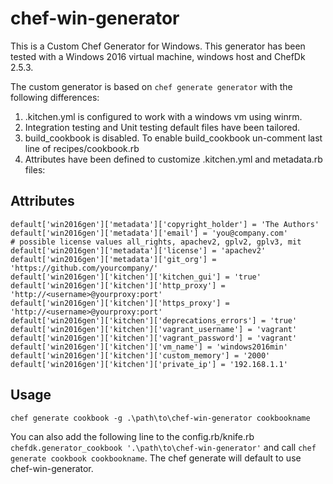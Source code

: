 # chef-win-generator
This is a Custom Chef Generator for Windows.  This generator has been tested with a Windows 2016 virtual machine, windows host and ChefDk 2.5.3.

The custom generator is based on `chef generate generator` with the following differences:

1. .kitchen.yml is configured to work with a windows vm using winrm.
2. Integration testing and Unit testing default files have been tailored.
3. build_cookbook is disabled.  To enable build_cookbook un-comment last line of recipes/cookbook.rb
4. Attributes have been defined to customize .kitchen.yml and metadata.rb files:

## Attributes
```
default['win2016gen']['metadata']['copyright_holder'] = 'The Authors'
default['win2016gen']['metadata']['email'] = 'you@company.com'
# possible license values all_rights, apachev2, gplv2, gplv3, mit
default['win2016gen']['metadata']['license'] = 'apachev2'
default['win2016gen']['metadata']['git_org'] = 'https://github.com/yourcompany/'
default['win2016gen']['kitchen']['kitchen_gui'] = 'true'
default['win2016gen']['kitchen']['http_proxy'] = 'http://<username>@yourproxy:port'
default['win2016gen']['kitchen']['https_proxy'] = 'http://<username>@yourproxy:port'
default['win2016gen']['kitchen']['deprecations_errors'] = 'true'
default['win2016gen']['kitchen']['vagrant_username'] = 'vagrant'
default['win2016gen']['kitchen']['vagrant_password'] = 'vagrant'
default['win2016gen']['kitchen']['vm_name'] = 'windows2016min'
default['win2016gen']['kitchen']['custom_memory'] = '2000'
default['win2016gen']['kitchen']['private_ip'] = '192.168.1.1'
```
## Usage
`chef generate cookbook -g .\path\to\chef-win-generator cookbookname`

You can also add the following line to the config.rb/knife.rb `chefdk.generator_cookbook '.\path\to\chef-win-generator'` and call `chef generate cookbook cookbookname`.  The chef generate will default to use chef-win-generator.